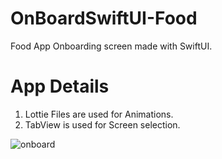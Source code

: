 # OnBoardSwiftUI-Food
Food App Onboarding screen made with SwiftUI.

# App Details
1. Lottie Files are used for Animations.
2. TabView is used for Screen selection.

![onboard](https://user-images.githubusercontent.com/70090469/145598048-eed6e7fd-d141-4d0b-9d83-8eb56cf31014.png)
